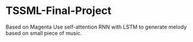 # TSSML-Final-Project
Based on Magenta
Use self-attention RNN with LSTM to generate melody based on small piece of music.
